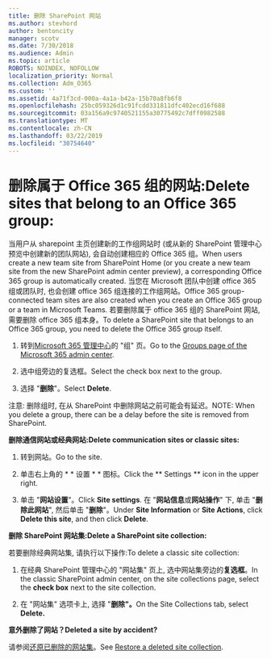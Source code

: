 ```yaml
---
title: 删除 SharePoint 网站
ms.author: stevhord
author: bentoncity
manager: scotv
ms.date: 7/30/2018
ms.audience: Admin
ms.topic: article
ROBOTS: NOINDEX, NOFOLLOW
localization_priority: Normal
ms.collection: Adm_O365
ms.custom: ''
ms.assetid: 4a71f3cd-000a-4a1a-b42a-15b70a8fb6f8
ms.openlocfilehash: 25bc059326d1c91fcdd331811dfc402ecd16f688
ms.sourcegitcommit: 03a156a9c9740521155a30775492c7dff0982588
ms.translationtype: MT
ms.contentlocale: zh-CN
ms.lasthandoff: 03/22/2019
ms.locfileid: "30754640"
---
```

# <a name="delete-sites-that-belong-to-an-office-365-group"></a><span data-ttu-id="605e7-102">删除属于 Office 365 组的网站:</span><span class="sxs-lookup"><span data-stu-id="605e7-102">Delete sites that belong to an Office 365 group:</span></span>

<span data-ttu-id="605e7-103">当用户从 sharepoint 主页创建新的工作组网站时 (或从新的 SharePoint 管理中心预览中创建新的团队网站), 会自动创建相应的 Office 365 组。</span><span class="sxs-lookup"><span data-stu-id="605e7-103">When users create a new team site from SharePoint Home (or you create a new team site from the new SharePoint admin center preview), a corresponding Office 365 group is automatically created.</span></span> <span data-ttu-id="605e7-104">当您在 Microsoft 团队中创建 office 365 组或团队时, 也会创建 office 365 组连接的工作组网站。</span><span class="sxs-lookup"><span data-stu-id="605e7-104">Office 365 group-connected team sites are also created when you create an Office 365 group or a team in Microsoft Teams.</span></span> <span data-ttu-id="605e7-105">若要删除属于 office 365 组的 SharePoint 网站, 需要删除 office 365 组本身。</span><span class="sxs-lookup"><span data-stu-id="605e7-105">To delete a SharePoint site that belongs to an Office 365 group, you need to delete the Office 365 group itself.</span></span> 
  
1. <span data-ttu-id="605e7-106">转到[Microsoft 365 管理中心](https://portal.office.com/adminportal/home#/groups)的 "组" 页。</span><span class="sxs-lookup"><span data-stu-id="605e7-106">Go to the [Groups page of the Microsoft 365 admin center](https://portal.office.com/adminportal/home#/groups).</span></span>
    
2. <span data-ttu-id="605e7-107">选中组旁边的复选框。</span><span class="sxs-lookup"><span data-stu-id="605e7-107">Select the check box next to the group.</span></span>
    
3. <span data-ttu-id="605e7-108">选择 "**删除**"。</span><span class="sxs-lookup"><span data-stu-id="605e7-108">Select **Delete**.</span></span>
    
<span data-ttu-id="605e7-109">注意: 删除组时, 在从 SharePoint 中删除网站之前可能会有延迟。</span><span class="sxs-lookup"><span data-stu-id="605e7-109">NOTE: When you delete a group, there can be a delay before the site is removed from SharePoint.</span></span>
  
<span data-ttu-id="605e7-110">**删除通信网站或经典网站:**</span><span class="sxs-lookup"><span data-stu-id="605e7-110">**Delete communication sites or classic sites:**</span></span>

1. <span data-ttu-id="605e7-111">转到网站。</span><span class="sxs-lookup"><span data-stu-id="605e7-111">Go to the site.</span></span>
  
2. <span data-ttu-id="605e7-112">单击右上角的 \* \* 设置 \* \* 图标。</span><span class="sxs-lookup"><span data-stu-id="605e7-112">Click the \*\* Settings \*\* icon in the upper right.</span></span> 
  
3. <span data-ttu-id="605e7-113">单击 "**网站设置**"。</span><span class="sxs-lookup"><span data-stu-id="605e7-113">Click **Site settings**.</span></span> <span data-ttu-id="605e7-114">在 "**网站信息**或**网站操作**" 下, 单击 "**删除此网站**", 然后单击 "**删除**"。</span><span class="sxs-lookup"><span data-stu-id="605e7-114">Under **Site Information** or **Site Actions**, click **Delete this site**, and then click **Delete**.</span></span>
  
<span data-ttu-id="605e7-115">**删除 SharePoint 网站集:**</span><span class="sxs-lookup"><span data-stu-id="605e7-115">**Delete a SharePoint site collection:**</span></span>

<span data-ttu-id="605e7-116">若要删除经典网站集, 请执行以下操作:</span><span class="sxs-lookup"><span data-stu-id="605e7-116">To delete a classic site collection:</span></span>
  
1. <span data-ttu-id="605e7-117">在经典 SharePoint 管理中心的 "网站集" 页上, 选中网站集旁边的**复选框**。</span><span class="sxs-lookup"><span data-stu-id="605e7-117">In the classic SharePoint admin center, on the site collections page, select the **check box** next to the site collection.</span></span> 
    
2. <span data-ttu-id="605e7-118">在 "网站集" 选项卡上, 选择 "**删除"。**</span><span class="sxs-lookup"><span data-stu-id="605e7-118">On the Site Collections tab, select **Delete.**</span></span>
    
<span data-ttu-id="605e7-119">**意外删除了网站？**</span><span class="sxs-lookup"><span data-stu-id="605e7-119">**Deleted a site by accident?**</span></span>

<span data-ttu-id="605e7-120">请参阅[还原已删除的网站集](https://go.microsoft.com/fwlink/?linkid=867660)。</span><span class="sxs-lookup"><span data-stu-id="605e7-120">See [Restore a deleted site collection](https://go.microsoft.com/fwlink/?linkid=867660).</span></span>
  


